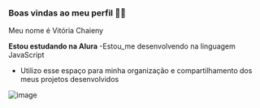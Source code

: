 ### Boas vindas ao meu perfil 💙🌻

Meu nome é Vitória Chaieny 

**Estou estudando na Alura**
-Estou_me desenvolvendo na linguagem JavaScript 
- Utilizo esse espaço para minha organização e compartilhamento dos meus projetos desenvolvidos

![image](https://github.com/user-attachments/assets/9c5e8ce7-ccde-4467-a274-d4075da637ac)

